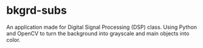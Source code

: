 # bkgrd-subs
An application made for Digital Signal Processing (DSP) class. Using Python and OpenCV to turn the background into grayscale and main objects into color.
